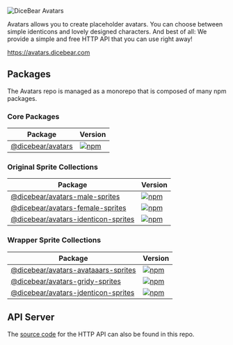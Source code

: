 ![DiceBear Avatars](https://raw.githubusercontent.com/DiceBear/avatars/master/banner.svg?sanitize=true)

Avatars allows you to create placeholder avatars. You can choose between simple identicons and lovely designed characters.
And best of all: We provide a simple and free HTTP API that you can use right away!

https://avatars.dicebear.com

## Packages

The Avatars repo is managed as a monorepo that is composed of many npm packages.

### Core Packages

| Package                                | Version                                                                                                       |
| -------------------------------------- | ------------------------------------------------------------------------------------------------------------- |
| [@dicebear/avatars](/packages/avatars) | [![npm](https://img.shields.io/npm/v/@dicebear/avatars.svg)](https://www.npmjs.com/package/@dicebear/avatars) |

### Original Sprite Collections

| Package                                                                     | Version                                                                                                                                           |
| --------------------------------------------------------------------------- | ------------------------------------------------------------------------------------------------------------------------------------------------- |
| [@dicebear/avatars-male-sprites](./packages/avatars-male-sprites)           | [![npm](https://img.shields.io/npm/v/@dicebear/avatars-male-sprites.svg)](https://www.npmjs.com/package/@dicebear/avatars-male-sprites)           |
| [@dicebear/avatars-female-sprites](./packages/avatars-female-sprites)       | [![npm](https://img.shields.io/npm/v/@dicebear/avatars-female-sprites.svg)](https://www.npmjs.com/package/@dicebear/avatars-female-sprites)       |
| [@dicebear/avatars-identicon-sprites](./packages/avatars-identicon-sprites) | [![npm](https://img.shields.io/npm/v/@dicebear/avatars-identicon-sprites.svg)](https://www.npmjs.com/package/@dicebear/avatars-identicon-sprites) |

### Wrapper Sprite Collections

| Package                                                                     | Version                                                                                                                                           |
| --------------------------------------------------------------------------- | ------------------------------------------------------------------------------------------------------------------------------------------------- |
| [@dicebear/avatars-avataaars-sprites](./packages/avatars-avataaars-sprites) | [![npm](https://img.shields.io/npm/v/@dicebear/avatars-avataaars-sprites.svg)](https://www.npmjs.com/package/@dicebear/avatars-avataaars-sprites) |
| [@dicebear/avatars-gridy-sprites](./packages/avatars-gridy-sprites)         | [![npm](https://img.shields.io/npm/v/@dicebear/avatars-gridy-sprites.svg)](https://www.npmjs.com/package/@dicebear/avatars-gridy-sprites)         |
| [@dicebear/avatars-jdenticon-sprites](./packages/avatars-jdenticon-sprites) | [![npm](https://img.shields.io/npm/v/@dicebear/avatars-jdenticon-sprites.svg)](https://www.npmjs.com/package/@dicebear/avatars-jdenticon-sprites) |

## API Server

The [source code](./server) for the HTTP API can also be found in this repo.
